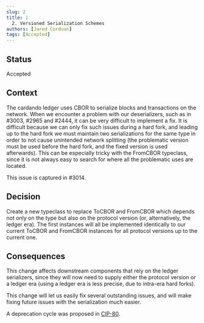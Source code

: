 ```yaml
---
slug: 2
title: |
  2. Versioned Serialization Schemes
authors: [Jared Corduan]
tags: [Accepted]
---
```


## Status

Accepted

## Context

The cardando ledger uses CBOR to serialize blocks and transactions on the network.
When we encounter a problem with our deserializers, such as in #3003, #2965 and #2444,
it can be very difficult to implement a fix.
It is difficult because we can only fix such issues during a hard fork,
and leading up to the hard fork we must maintain two serializations for the same type in order
to not cause unintended network splitting
(the problematic version must be used before the hard fork, and the fixed version is used afterwards).
This can be especially tricky with the FromCBOR typeclass,
since it is not always easy to search for where all the problematic uses are located.

This issue is captured in #3014.

## Decision

Create a new typeclass to replace ToCBOR and FromCBOR which depends not only on the type
but also on the protocol version (or, alternatively, the ledger era).
The first instances will all be implemented identically to our current
ToCBOR and FromCBOR instances for all protocol versions up to the current one.

## Consequences

This change affects downstream components that rely on the ledger serializers,
since they will now need to supply either the protocol version or a ledger era
(using a ledger era is less precise, due to intra-era hard forks).

This change will let us easily fix several outstanding issues, and will make fixing future
issues with the serialization much easier.

A deprecation cycle was proposed in [CIP-80](https://github.com/cardano-foundation/CIPs/pull/372).
